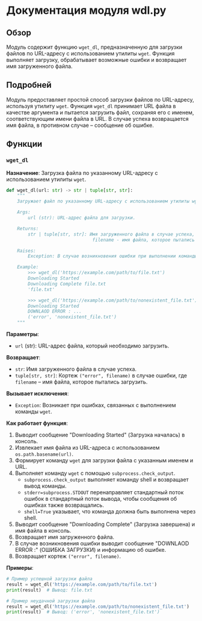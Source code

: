 # Документация модуля wdl.py

## Обзор

Модуль содержит функцию `wget_dl`, предназначенную для загрузки файлов по URL-адресу с использованием утилиты `wget`. Функция выполняет загрузку, обрабатывает возможные ошибки и возвращает имя загруженного файла.

## Подробней

Модуль предоставляет простой способ загрузки файлов по URL-адресу, используя утилиту `wget`. Функция `wget_dl` принимает URL файла в качестве аргумента и пытается загрузить файл, сохраняя его с именем, соответствующим имени файла в URL. В случае успеха возвращается имя файла, в противном случае – сообщение об ошибке.

## Функции

### `wget_dl`

**Назначение**: Загрузка файла по указанному URL-адресу с использованием утилиты `wget`.

```python
def wget_dl(url: str) -> str | tuple[str, str]:
    """
    Загружает файл по указанному URL-адресу с использованием утилиты wget.

    Args:
        url (str): URL-адрес файла для загрузки.

    Returns:
        str | tuple[str, str]: Имя загруженного файла в случае успеха, либо кортеж ("error", filename) в случае ошибки.
                                filename - имя файла, которое пытались загрузить.

    Raises:
        Exception: В случае возникновения ошибки при выполнении команды wget.

    Example:
        >>> wget_dl('https://example.com/path/to/file.txt')
        Downloading Started
        Downloading Complete file.txt
        'file.txt'

        >>> wget_dl('https://example.com/path/to/nonexistent_file.txt')
        Downloading Started
        DOWNLAOD ERROR : ...
        ('error', 'nonexistent_file.txt')
    """
```

**Параметры**:

- `url` (str): URL-адрес файла, который необходимо загрузить.

**Возвращает**:

- `str`: Имя загруженного файла в случае успеха.
- `tuple[str, str]`: Кортеж `("error", filename)` в случае ошибки, где `filename` – имя файла, которое пытались загрузить.

**Вызывает исключения**:

- `Exception`: Возникает при ошибках, связанных с выполнением команды `wget`.

**Как работает функция**:

1.  Выводит сообщение "Downloading Started" (Загрузка началась) в консоль.
2.  Извлекает имя файла из URL-адреса с использованием `os.path.basename(url)`.
3.  Формирует команду `wget` для загрузки файла с указанным именем и URL.
4.  Выполняет команду `wget` с помощью `subprocess.check_output`.
    -   `subprocess.check_output` выполняет команду shell и возвращает вывод команды.
    -   `stderr=subprocess.STDOUT` перенаправляет стандартный поток ошибок в стандартный поток вывода, чтобы сообщения об ошибках также возвращались.
    -   `shell=True` указывает, что команда должна быть выполнена через shell.
5.  Выводит сообщение "Downloading Complete" (Загрузка завершена) и имя файла в консоль.
6.  Возвращает имя загруженного файла.
7.  В случае возникновения ошибки выводит сообщение "DOWNLAOD ERROR :" (ОШИБКА ЗАГРУЗКИ) и информацию об ошибке.
8.  Возвращает кортеж `("error", filename)`.

**Примеры**:

```python
# Пример успешной загрузки файла
result = wget_dl('https://example.com/path/to/file.txt')
print(result)  # Вывод: file.txt

# Пример неудачной загрузки файла
result = wget_dl('https://example.com/path/to/nonexistent_file.txt')
print(result)  # Вывод: ('error', 'nonexistent_file.txt')